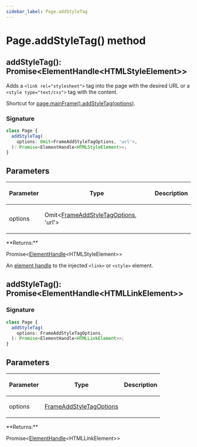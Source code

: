 ```yaml
---
sidebar_label: Page.addStyleTag
---
```


# Page.addStyleTag() method

<h2 id="addStyleTag">addStyleTag(): Promise&lt;ElementHandle&lt;HTMLStyleElement&gt;&gt;</h2>

Adds a `<link rel="stylesheet">` tag into the page with the desired URL or a `<style type="text/css">` tag with the content.

Shortcut for [page.mainFrame().addStyleTag(options)](./puppeteer.frame.addstyletag.md).

### Signature

```typescript
class Page {
  addStyleTag(
    options: Omit<FrameAddStyleTagOptions, 'url'>,
  ): Promise<ElementHandle<HTMLStyleElement>>;
}
```

## Parameters

<table><thead><tr><th>

Parameter

</th><th>

Type

</th><th>

Description

</th></tr></thead>
<tbody><tr><td>

options

</td><td>

Omit&lt;[FrameAddStyleTagOptions](./puppeteer.frameaddstyletagoptions.md), 'url'&gt;

</td><td>

</td></tr>
</tbody></table>
**Returns:**

Promise&lt;[ElementHandle](./puppeteer.elementhandle.md)&lt;HTMLStyleElement&gt;&gt;

An [element handle](./puppeteer.elementhandle.md) to the injected `<link>` or `<style>` element.

<h2 id="addStyleTag-1">addStyleTag(): Promise&lt;ElementHandle&lt;HTMLLinkElement&gt;&gt;</h2>

### Signature

```typescript
class Page {
  addStyleTag(
    options: FrameAddStyleTagOptions,
  ): Promise<ElementHandle<HTMLLinkElement>>;
}
```

## Parameters

<table><thead><tr><th>

Parameter

</th><th>

Type

</th><th>

Description

</th></tr></thead>
<tbody><tr><td>

options

</td><td>

[FrameAddStyleTagOptions](./puppeteer.frameaddstyletagoptions.md)

</td><td>

</td></tr>
</tbody></table>
**Returns:**

Promise&lt;[ElementHandle](./puppeteer.elementhandle.md)&lt;HTMLLinkElement&gt;&gt;
